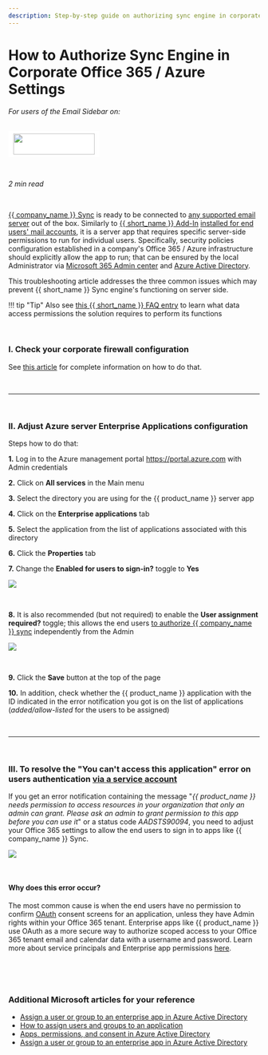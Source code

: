 ```yaml
---
description: Step-by-step guide on authorizing sync engine in corporate Office 365 / Azure settings
---
```

# How to Authorize Sync Engine in Corporate Office 365 / Azure Settings  
  

<i>For users of the Email Sidebar on:</i><br><br>
<div class="container" style="display: inline-block; height: 42px; width: 163px; padding: 5px 10px; background-color: #fff;"><img src="https://revenuegrid.com/revenue-inbox/wp-content/uploads/Office365.svg" style="height: 100%; object-fit: contain; vertical-align: middle;"></div>

&nbsp;

*2 min read*  

<!-- ShareThis BEGIN --> 
<div class="addthis_inline_share_toolbox"></div>
<!-- End ShareThis --> 

&nbsp;

[{{ company_name }} Sync](../Synchronization-Engine-An-Overview/) is ready to be connected to [any supported email server](../Supported-Email-Services/) out of the box. Similarly to [{{ short_name }} Add-In](../Introduction/) [installed for end users' mail accounts](../How-to-Install-and-Run-the-Solution-for-Office-365-Mailboxes/), it is a server app that requires specific server-side permissions to run for individual users. Specifically, security policies configuration established in a company's Office 365 / Azure infrastructure should explicitly allow the app to run; that can be ensured by the local Administrator via [Microsoft 365 Admin center](https://docs.microsoft.com/en-us/microsoft-365/admin/admin-overview/about-the-admin-center?view=o365-worldwide) and [Azure Active Directory](https://docs.microsoft.com/en-us/azure/active-directory/manage-apps/methods-for-assigning-users-and-groups).  

This troubleshooting article addresses the three common issues which may prevent {{ short_name }} Sync engine's functioning on server side.

!!! tip "Tip"
    Also see [this {{ short_name }} FAQ entry](../Frequently-Asked-Questions/#28_my_company_purchased_several_licenses_of_rg_email_sidebar_how_can_i_manage_various_aspects_of_the_solutions_functioning_eg_the_end_users_rges_sync_and_their_access_to_customization_settings_or_adjust_the_under-the-hood_settings) to learn what data access permissions the solution requires to perform its functions

&nbsp;

### I. Check your corporate firewall configuration

See [this article](../Overcoming-Firewall-Issues/) for complete information on how to do that.

&nbsp;

* * *

&nbsp;

### II. Adjust Azure server Enterprise Applications configuration

Steps how to do that:  

**1\.**    Log in to the Azure management portal <https://portal.azure.com> with Admin credentials  

**2\.**    Click on **All services** in the Main menu  

**3\.**    Select the directory you are using for the {{ product_name }} server app  

**4\.**    Click on the **Enterprise applications** tab  

**5\.**    Select the application from the list of applications associated with this directory  

**6\.**    Click the **Properties** tab  

**7\.**    Change the **Enabled for users to sign-in?** toggle to **Yes**  

<p><img src="../../assets/images/Configuration-&-Settings/Admin-Settings-&-Actions/config.png" class="minimized">
</p>

&nbsp;

**8\.** It is also recommended (but not required) to enable the **User assignment required?** toggle; this allows the end users [to authorize {{ company_name }} sync](../Authorizing-Sync-Engine-to-Work-with-Your-Data/) independently from the Admin

<p><img src="../../assets/images/Configuration-&-Settings/Admin-Settings-&-Actions/recommended.png" class="minimized">
</p>

&nbsp;

**9\.**    Click the **Save** button at the top of the page  

**10\.** In addition, check whether the {{ product_name }} application with the ID indicated in the error notification you got is on the list of applications (*added/allow-listed* for the users to be assigned)


 &nbsp;

* * *

&nbsp;

 

### III. To resolve the "You can't access this application" error on users authentication [via a service account](../Setting-Up-Impersonated-Access-and-Configuring-Mailbox-Access-for-Organizations-and-Users/)

If you get an error notification containing the message "*{{ product_name }} needs permission to access resources in your  organization that only an admin can grant. Please ask an admin to grant  permission to this app before you can use it*" or a status code *AADSTS90094*, you need to adjust your Office 365 settings to allow the end users to sign in to apps like {{ company_name }} Sync.

![](../assets/images/Configuration-&-Settings/Admin-Settings-&-Actions/authorization-admin.jpg)

&nbsp;

#### Why does this error occur?

The most common cause is when the end users have no permission to confirm [OAuth](https://oauth.net/2/) consent screens for an application, unless they have Admin rights within your Office 365 tenant. Enterprise apps like {{ product_name }} use OAuth as a more secure way to authorize scoped access to your Office 365 tenant email and calendar data with a username and password. Learn more about service principals and Enterprise app permissions [here](https://support.robinpowered.com/hc/en-us/articles/360000467043).

&nbsp;

&nbsp;

### Additional Microsoft articles for your reference

- [Assign a user or group to an enterprise app in Azure Active Directory](https://docs.microsoft.com/en-us/azure/active-directory/manage-apps/assign-user-or-group-access-portal)
- [How to assign users and groups to an application](https://docs.microsoft.com/en-us/azure/active-directory/application-access-assignment-how-to-add-assignment) 
- [Apps, permissions, and consent in Azure Active Directory](https://docs.microsoft.com/en-us/azure/active-directory/active-directory-apps-permissions-consent#controls) 
- [Assign a user or group to an enterprise app in Azure Active Directory](https://docs.microsoft.com/en-us/azure/active-directory/active-directory-coreapps-assign-user-azure-portal) 



&#160;
&#160;

